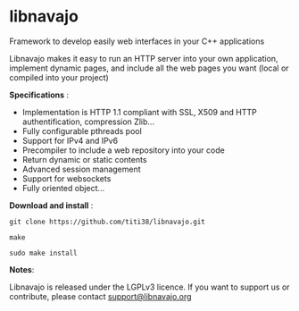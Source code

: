 # libnavajo

Framework to develop easily web interfaces in your C++ applications

Libnavajo makes it easy to run an HTTP server into your own application, implement dynamic pages, and include all the web pages you want (local or compiled into your project)


**Specifications** :

* Implementation is HTTP 1.1 compliant with SSL, X509 and HTTP authentification, compression Zlib...
* Fully configurable pthreads pool
* Support for IPv4 and IPv6
* Precompiler to include a web repository into your code
* Return dynamic or static contents 
* Advanced session management
* Support for websockets
* Fully oriented object...


**Download and install** :

    git clone https://github.com/titi38/libnavajo.git

    make

    sudo make install


**Notes**:

Libnavajo is released under the LGPLv3 licence.
If you want to support us or contribute, please contact support@libnavajo.org
